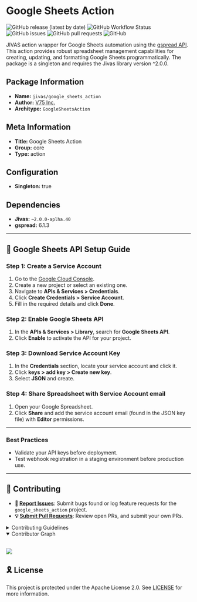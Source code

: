# Google Sheets Action

![GitHub release (latest by date)](https://img.shields.io/github/v/release/TrueSelph/google_sheets_action)
![GitHub Workflow Status](https://img.shields.io/github/actions/workflow/status/TrueSelph/google_sheets_action/test-google_sheets_action.yaml)
![GitHub issues](https://img.shields.io/github/issues/TrueSelph/google_sheets_action)
![GitHub pull requests](https://img.shields.io/github/issues-pr/TrueSelph/google_sheets_action)
![GitHub](https://img.shields.io/github/license/TrueSelph/google_sheets_action)

JIVAS action wrapper for Google Sheets automation using the [gspread API](https://docs.gspread.org/en/v6.1.3/). This action provides robust spreadsheet management capabilities for creating, updating, and formatting Google Sheets programmatically. The package is a singleton and requires the Jivas library version ^2.0.0.


## Package Information
- **Name:** `jivas/google_sheets_action`
- **Author:** [V75 Inc.](https://v75inc.com/)
- **Architype:** `GoogleSheetsAction`

## Meta Information
- **Title:** Google Sheets Action
- **Group:** core
- **Type:** action

## Configuration
- **Singleton:** true

## Dependencies
- **Jivas:** `~2.0.0-aplha.40`
- **gspread:** 6.1.3

---

## 🚀 Google Sheets API Setup Guide

### Step 1: Create a Service Account

1. Go to the [Google Cloud Console](https://console.cloud.google.com/).
2. Create a new project or select an existing one.
3. Navigate to **APIs & Services > Credentials**.
4. Click **Create Credentials > Service Account**.
5. Fill in the required details and click **Done**.

### Step 2: Enable Google Sheets API

1. In the **APIs & Services > Library**, search for **Google Sheets API**.
2. Click **Enable** to activate the API for your project.

### Step 3: Download Service Account Key

1. In the **Credentials** section, locate your service account and click it.
2. Click **keys > add key > Create new key**.
4. Select **JSON** and create.

### Step 4: Share Spreadsheet with Service Account email

1. Open your Google Spreadsheet.
2. Click **Share** and add the service account email (found in the JSON key file) with **Editor** permissions.

---

### Best Practices
- Validate your API keys before deployment.
- Test webhook registration in a staging environment before production use.

---

## 🔰 Contributing

- **🐛 [Report Issues](https://github.com/TrueSelph/google_sheets_action/issues)**: Submit bugs found or log feature requests for the `google_sheets_action` project.
- **💡 [Submit Pull Requests](https://github.com/TrueSelph/google_sheets_action/blob/main/CONTRIBUTING.md)**: Review open PRs, and submit your own PRs.

<details closed>
<summary>Contributing Guidelines</summary>

1. **Fork the Repository**: Start by forking the project repository to your GitHub account.
2. **Clone Locally**: Clone the forked repository to your local machine using a git client.
   ```sh
   git clone https://github.com/TrueSelph/google_sheets_action
   ```
3. **Create a New Branch**: Always work on a new branch, giving it a descriptive name.
   ```sh
   git checkout -b new-feature-x
   ```
4. **Make Your Changes**: Develop and test your changes locally.
5. **Commit Your Changes**: Commit with a clear message describing your updates.
   ```sh
   git commit -m 'Implemented new feature x.'
   ```
6. **Push to GitHub**: Push the changes to your forked repository.
   ```sh
   git push origin new-feature-x
   ```
7. **Submit a Pull Request**: Create a PR against the original project repository. Clearly describe the changes and their motivations.
8. **Review**: Once your PR is reviewed and approved, it will be merged into the main branch. Congratulations on your contribution!
</details>

<details open>
<summary>Contributor Graph</summary>
<br>
<p align="left">
    <a href="https://github.com/TrueSelph/google_sheets_action/graphs/contributors">
        <img src="https://contrib.rocks/image?repo=TrueSelph/google_sheets_action" />
   </a>
</p>
</details>

## 🎗 License

This project is protected under the Apache License 2.0. See [LICENSE](../LICENSE) for more information.